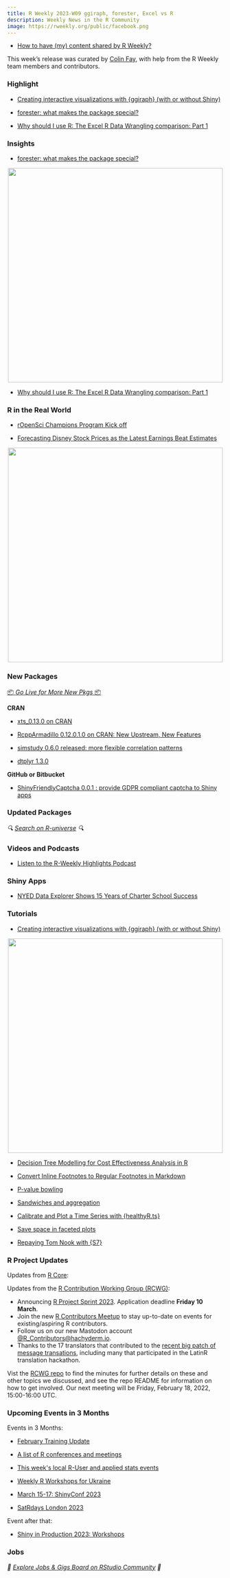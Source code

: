 ```yaml
---
title: R Weekly 2023-W09 ggiraph, forester, Excel vs R
description: Weekly News in the R Community
image: https://rweekly.org/public/facebook.png
---
```


- [How to have (my) content shared by R Weekly?](https://github.com/rweekly/rweekly.org#how-to-have-my-content-shared-by-r-weekly)

This week’s release was curated by [Colin Fay](https://colinfay.me), with help from the R Weekly team members and contributors.

### Highlight

- [Creating interactive visualizations with {ggiraph} (with or without Shiny)](https://albert-rapp.de/posts/ggplot2-tips/17_ggiraph/17_ggiraph.html)

- [forester: what makes the package special?](https://medium.com/responsibleml/forester-what-makes-the-package-special-9ece9b8a64d)

- [Why should I use R: The Excel R Data Wrangling comparison: Part 1](https://www.jumpingrivers.com/blog/why-r-part-1/)

### Insights

- [forester: what makes the package special?](https://medium.com/responsibleml/forester-what-makes-the-package-special-9ece9b8a64d)

<div align = "center">
  <img src = "https://miro.medium.com/v2/resize:fit:720/format:webp/1*7UAXswqx9qCnkqucLj_eNA.png" width = "500px">
</div>

- [Why should I use R: The Excel R Data Wrangling comparison: Part 1](https://www.jumpingrivers.com/blog/why-r-part-1/)

### R in the Real World

- [rOpenSci Champions Program Kick off](https://ropensci.org/blog/2023/02/21/champions-program-kick-off/)

- [Forecasting Disney Stock Prices as the Latest Earnings Beat Estimates](https://datageeek.com/2023/02/22/forecasting-disney-stock-prices-as-the-latest-earnings-beat-estimates/)

<div align = "center">
  <img src = "https://datageeek.files.wordpress.com/2023/02/disney-3.png?w=750" width = "500px">
</div>

### New Packages

<p class="added-hostname"><a href="https://rweekly.org/live" target="_blank" class="externalLink">📦 <i>Go Live for More New Pkgs</i> 📦</a></p>

**CRAN**

- [xts_0.13.0 on CRAN](https://blog.fosstrading.com/2023/02/xts-0-13-0-on-cran.html)

- [RcppArmadillo 0.12.0.1.0 on CRAN: New Upstream, New Features](http://dirk.eddelbuettel.com/blog/2023/02/22/#rcpparmadillo_0.12.0.1.0)

- [simstudy 0.6.0 released: more flexible correlation patterns](https://www.rdatagen.net/post/2023-02-21-flexible-correlation-generation-revisiting-block-matrices-for-temporal-patterns-in-simstudy/)

- [dtplyr 1.3.0](https://www.tidyverse.org/blog/2023/02/dtplyr-1-3-0/)

**GitHub or Bitbucket**

- [ShinyFriendlyCaptcha 0.0.1 : provide GDPR compliant captcha to Shiny apps](https://github.com/mhanf/ShinyFriendlyCaptcha)

### Updated Packages

<i>🔍 [Search on R-universe](https://r-universe.dev/search/) 🔍</i>

### Videos and Podcasts

- [Listen to the R-Weekly Highlights Podcast](https://rweekly.fireside.fm/)

### Shiny Apps

- [NYED Data Explorer Shows 15 Years of Charter School Success](https://redwallanalytics.com/2023/02/22/nyed-data-explorer-shows-15-years-of-charter-school-success/)

### Tutorials

- [Creating interactive visualizations with {ggiraph} (with or without Shiny)](https://albert-rapp.de/posts/ggplot2-tips/17_ggiraph/17_ggiraph.html)

<div align = "center">
  <img src = "https://albert-rapp.de/posts/ggplot2-tips/17_ggiraph/continent_click_chain.gif" width = "500px">
</div>

- [Decision Tree Modelling for Cost Effectiveness Analysis in R](https://jacobsmithecon.wordpress.com/2023/02/21/decision-tree-modelling-for-cost-effectiveness-analysis-in-r/)

- [Convert Inline Footnotes to Regular Footnotes in Markdown](https://yihui.org/en/2023/02/markdown-footnotes/)

- [P-value bowling](https://www.sumsar.net/blog/p-value-bowling/)

- [Sandwiches and aggregation](https://notstatschat.rbind.io/2023/02/21/sandwiches-and-aggregation/)

- [Calibrate and Plot a Time Series with {healthyR.ts}](https://www.spsanderson.com/steveondata/posts/rtip-2023-02-22/index.html)

- [Save space in faceted plots](https://ikashnitsky.github.io/2023/shrink-space/index.html)

- [Repaying Tom Nook with {S7}](https://www.rostrum.blog/2023/02/26/nook-s7/)

<!--<div class="post-more-begin></div><div class="post-more-end"></div>-->

### R Project Updates

Updates from [R Core](http://developer.r-project.org/blosxom.cgi/R-devel/NEWS):

Updates from the [R Contribution Working Group (RCWG)](https://contributor.r-project.org/working-group):

- Announcing [R Project Sprint 2023](https://contributor.r-project.org/r-project-sprint-2023/). Application deadline **Friday 10 March**.
- Join the new [R Contributors Meetup](https://www.meetup.com/r-contributors) to stay up-to-date on events for existing/aspiring R contributors.
- Follow us on our new Mastodon account [@R_Contributors@hachyderm.io](https://hachyderm.io/@R_Contributors).
- Thanks to the 17 translators that contributed to the [recent big patch of message transations](https://github.com/r-devel/r-svn/commit/dd4ed6ffc9b620c7b4a92f8cb9dab9ecc8b5890c), including many that participated in the LatinR translation hackathon.

Vist the [RCWG repo](https://github.com/r-devel/rcontribution) to find the minutes for further details on these and other topics we discussed, and see the repo README for information on how to get involved. Our next meeting will be Friday, February 18, 2022, 15:00-16:00 UTC.

### Upcoming Events in 3 Months

Events in 3 Months:

- [February Training Update](https://www.jumpingrivers.com/blog/february-training-update/)

- [A list of R conferences and meetings](https://jumpingrivers.github.io/meetingsR/events.html)

- [This week's local R-User and applied stats events](https://community.rstudio.com/c/irl)

- [Weekly R Workshops for Ukraine](https://sites.google.com/view/dariia-mykhailyshyna/main/r-workshops-for-ukraine)

- [March 15-17: ShinyConf 2023](https://shinyconf.appsilon.com/registration/?utm_medium=social&utm_source=twitter&utm_campaign=register-sm)

- [SatRdays London 2023](https://www.jumpingrivers.com/blog/satrdays-london/)

Event after that:

- [Shiny in Production 2023: Workshops](https://www.jumpingrivers.com/blog/sip23-workshops/)

### Jobs

<i>💼 [Explore Jobs & Gigs Board on RStudio Community](https://community.rstudio.com/c/jobs/) 💼</i>
